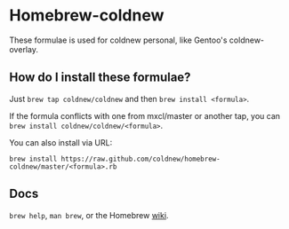 Homebrew-coldnew
================

These formulae is used for coldnew personal, like Gentoo's coldnew-overlay.

How do I install these formulae?
--------------------------------
Just `brew tap coldnew/coldnew` and then `brew install <formula>`.

If the formula conflicts with one from mxcl/master or another tap, you can `brew install coldnew/coldnew/<formula>`.

You can also install via URL:


    brew install https://raw.github.com/coldnew/homebrew-coldnew/master/<formula>.rb


Docs
----
`brew help`, `man brew`, or the Homebrew [wiki][].

[wiki]:http://wiki.github.com/mxcl/homebrew
